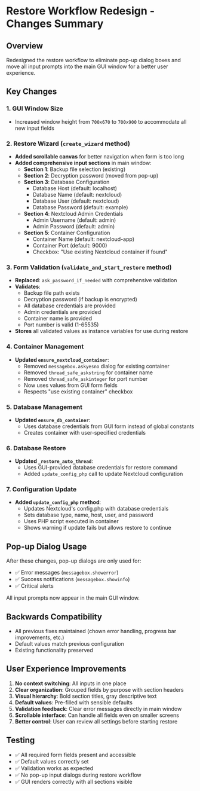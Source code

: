 # Restore Workflow Redesign - Changes Summary

## Overview
Redesigned the restore workflow to eliminate pop-up dialog boxes and move all input prompts into the main GUI window for a better user experience.

## Key Changes

### 1. GUI Window Size
- Increased window height from `700x670` to `700x900` to accommodate all new input fields

### 2. Restore Wizard (`create_wizard` method)
- **Added scrollable canvas** for better navigation when form is too long
- **Added comprehensive input sections** in main window:
  - **Section 1**: Backup file selection (existing)
  - **Section 2**: Decryption password (moved from pop-up)
  - **Section 3**: Database Configuration
    - Database Host (default: localhost)
    - Database Name (default: nextcloud)
    - Database User (default: nextcloud)
    - Database Password (default: example)
  - **Section 4**: Nextcloud Admin Credentials
    - Admin Username (default: admin)
    - Admin Password (default: admin)
  - **Section 5**: Container Configuration
    - Container Name (default: nextcloud-app)
    - Container Port (default: 9000)
    - Checkbox: "Use existing Nextcloud container if found"

### 3. Form Validation (`validate_and_start_restore` method)
- **Replaced**: `ask_password_if_needed` with comprehensive validation
- **Validates**:
  - Backup file path exists
  - Decryption password (if backup is encrypted)
  - All database credentials are provided
  - Admin credentials are provided
  - Container name is provided
  - Port number is valid (1-65535)
- **Stores** all validated values as instance variables for use during restore

### 4. Container Management
- **Updated `ensure_nextcloud_container`**:
  - Removed `messagebox.askyesno` dialog for existing container
  - Removed `thread_safe_askstring` for container name
  - Removed `thread_safe_askinteger` for port number
  - Now uses values from GUI form fields
  - Respects "use existing container" checkbox

### 5. Database Management
- **Updated `ensure_db_container`**:
  - Uses database credentials from GUI form instead of global constants
  - Creates container with user-specified credentials

### 6. Database Restore
- **Updated `_restore_auto_thread`**:
  - Uses GUI-provided database credentials for restore command
  - Added `update_config_php` call to update Nextcloud configuration

### 7. Configuration Update
- **Added `update_config_php` method**:
  - Updates Nextcloud's config.php with database credentials
  - Sets database type, name, host, user, and password
  - Uses PHP script executed in container
  - Shows warning if update fails but allows restore to continue

## Pop-up Dialog Usage
After these changes, pop-up dialogs are only used for:
- ✅ Error messages (`messagebox.showerror`)
- ✅ Success notifications (`messagebox.showinfo`)
- ✅ Critical alerts

All input prompts now appear in the main GUI window.

## Backwards Compatibility
- All previous fixes maintained (chown error handling, progress bar improvements, etc.)
- Default values match previous configuration
- Existing functionality preserved

## User Experience Improvements
1. **No context switching**: All inputs in one place
2. **Clear organization**: Grouped fields by purpose with section headers
3. **Visual hierarchy**: Bold section titles, gray descriptive text
4. **Default values**: Pre-filled with sensible defaults
5. **Validation feedback**: Clear error messages directly in main window
6. **Scrollable interface**: Can handle all fields even on smaller screens
7. **Better control**: User can review all settings before starting restore

## Testing
- ✅ All required form fields present and accessible
- ✅ Default values correctly set
- ✅ Validation works as expected
- ✅ No pop-up input dialogs during restore workflow
- ✅ GUI renders correctly with all sections visible

